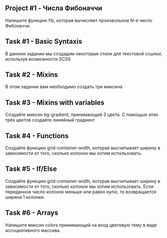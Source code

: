 ## Project #1 - Числа Фибоначчи
Напишите функцию fib, которая вычисляет произвольное N-е число Фибоначчи.

## Task #1 - Basic Syntaxis
В данном задании мы создадим некоторые стили для текстовой ссылки, используя возможности SCSS

## Task #2 - Mixins
В этом задании вам необходимо создать три миксина

## Task #3 - Mixins with variables
Создайте миксин bg-gradient, принимающий 3 цвета. С помощью этих трёх цветов создайте линейный градиент

## Task #4 - Functions
Создайте функцию grid-container-width, которая высчитывает ширину в зависимости от того, сколько колонок мы хотим использовать.

## Task #5 - If/Else
Создайте функцию grid-container-width, которая высчитывает ширину в зависимости от того, сколько колонок мы хотим использовать. Если переданное число колонок меньше или равно нулю, то возвращается ширина 1 колонки.

## Task #6 - Arrays
Напишите миксин colors принимающий на вход цветовую тему в виде ассоциативного массива.
